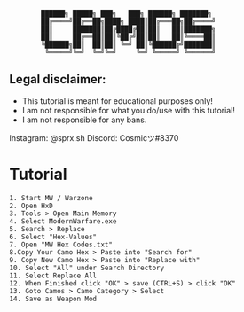 
 	 	 	██████╗ █████╗ ███╗   ███╗ ██████╗ ███████╗
	 	 	██╔════╝██╔══██╗████╗ ████║██╔═══██╗██╔════╝
	 	 	██║     ███████║██╔████╔██║██║   ██║███████╗
	 	 	██║     ██╔══██║██║╚██╔╝██║██║   ██║╚════██║
	 	 	╚██████╗██║  ██║██║ ╚═╝ ██║╚██████╔╝███████║
	 	 	 ╚═════╝╚═╝  ╚═╝╚═╝     ╚═╝ ╚═════╝ ╚══════╝
                                            



## Legal disclaimer:
 - This tutorial is meant for educational purposes only!
 - I am not responsible for what you do/use with this tutorial!
 - I am not responsible for any bans.

Instagram: @sprx.sh
Discord: Cosmicツ#8370

# Tutorial
```
1. Start MW / Warzone
2. Open HxD
3. Tools > Open Main Memory
4. Select ModernWarfare.exe
5. Search > Replace
6. Select "Hex-Values"
7. Open "MW Hex Codes.txt"
8.Copy Your Camo Hex > Paste into "Search for"
9. Copy New Camo Hex > Paste into "Replace with"
10. Select "All" under Search Directory
11. Select Replace All
12. When Finished click "OK" > save (CTRL+S) > click "OK"
13. Goto Camos > Camo Category > Select
14. Save as Weapon Mod
```
